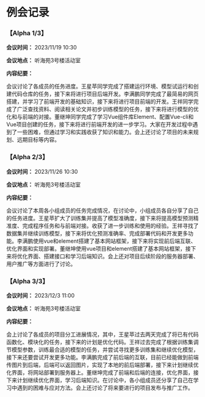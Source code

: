 # 例会记录
### **【Alpha 1/3】**

**会议时间：** 2023/11/19 10:30

**会议地点：** 听海苑3号楼活动室

**内容纪要：**

​	会议讨论了各成员的任务进度。王星苹同学完成了搭建运行环境、模型试运行和创建代码仓库的任务，接下来将进行项目后端开发。李满鹏同学完成了最简易的网页搭建，并学习了前端开发的基础知识，接下来将进行项目前端的开发。王祥同学完成了广泛查找资料、阅读相关论文并初步训练模型的任务，接下来将进行模型的优化和与前端的对接。董继坤同学完成了学习Vue组件库Element、配置Vue-cli和Vue项目创建的任务，接下来将进行前端开发的进一步学习。大家在开发过程中遇到了一些困难，但通过学习和实践收获了知识和能力。会上还讨论了项目的未来规划、远期目标等内容。

### **【Alpha 2/3】**

**会议时间：** 2023/11/26 10:30

**会议地点：** 听海苑3号楼活动室

**内容纪要：**

​	会议讨论了本周各小组成员的任务完成情况，在讨论中，小组成员各自分享了自己的任务进度。王星苹扩大了训练集并提高了模型准确度，接下来将提高模型预测精准度、完成程序任务和与前端对接。收获了进一步训练和使用的经验。王祥寻找了数据集并继续训练模型，接下来将优化预测准确率、完成部署代码和开发更多功能。李满鹏使用vue和element搭建了基本网站框架，接下来将实现前后端互联、优化界面和实现部署。董继坤使用vue项目和element搭建了基本网站框架，接下来将优化界面、搭建接口和学习后端知识。会上还对项目后续阶段的服务器部署、用户推广等方面进行了讨论。

### **【Alpha 3/3】**

**会议时间：** 2023/12/3 11:00

**会议地点：** 听海苑3号楼活动室

**内容纪要：**

​	会上讨论了各成员的项目分工进展情况，其中，王星苹过去两天完成了将已有代码函数化、模块化的任务，接下来的计划是优化代码。王祥过去完成了根据训练集调节模型参数，训练最合适的模型的任务，并尝试寻找更多训练集和继续优化模型，接下来还要尝试开发更多功能。李满鹏完成了前后端的互联，目前已经能做到前端传图片到后端，后端可以返回图片，实现了本地的前后端部署，接下来计划继续优化界面，将网站部署到服务器上。董继坤完成了前端和后端的连接，优化界面，接下来计划继续优化界面，学习后端知识。在讨论中，各小组成员还分享了自己在学习中遇到的困难与应对方法。会上还讨论了将来要进行的项目发布与推广工作。
